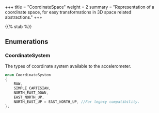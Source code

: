 +++
title = "CoordinateSpace"
weight = 2
summary = "Representation of a coordinate space, for easy transformations in 3D space related abstractions."
+++

{{% stub %}}

## Enumerations
### CoordinateSystem
The types of coordinate system available to the accelerometer.
```cpp
enum CoordinateSystem
{
    RAW,
    SIMPLE_CARTESIAN,
    NORTH_EAST_DOWN,
    EAST_NORTH_UP,
    NORTH_EAST_UP = EAST_NORTH_UP, //For legacy compatibility.
};
```